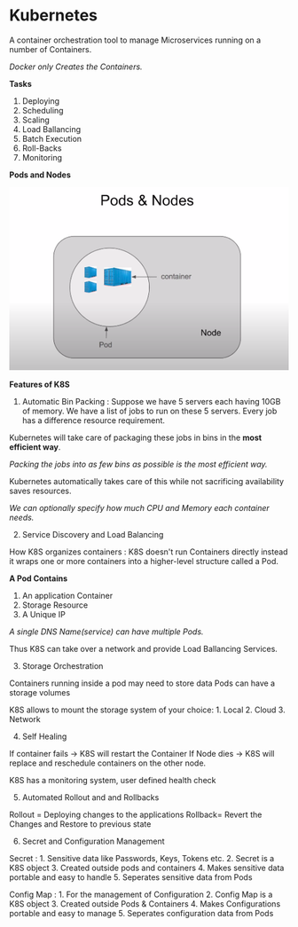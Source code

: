 # Kubernetes

A container orchestration tool to manage Microservices running on a number of Containers.

*Docker only Creates the Containers.*

**Tasks**

1. Deploying
2. Scheduling
3. Scaling
4. Load Ballancing
5. Batch Execution
6. Roll-Backs
7. Monitoring

**Pods and Nodes**

![Pods&Nodes](./Images/Pods&Nodes.png)

**Features of K8S**

1. Automatic Bin Packing : Suppose we have 5 servers each having 10GB of memory. We have a list of jobs to run on these 5 servers. Every job has a difference resource requirement.

Kubernetes will take care of packaging these jobs in bins in the **most efficient way**.

*Packing the jobs into as few bins as possible is the most efficient way.*

Kubernetes automatically takes care of this while not sacrificing availability saves resources.

*We can optionally specify how much CPU and Memory each container needs.*

2. Service Discovery and Load Balancing

How K8S organizes containers : K8S doesn't run Containers directly instead it wraps one or more containers into a higher-level structure called a Pod.

**A Pod Contains**

1. An application Container
2. Storage Resource
3. A Unique IP

*A single DNS Name(service) can have multiple Pods.*

Thus K8S can take over a network and provide Load Ballancing Services.

3. Storage Orchestration

Containers running inside a pod may need to store data
Pods can have a storage volumes

K8S allows to mount the storage system of your choice:
    1. Local
    2. Cloud
    3. Network

4. Self Healing

If container fails -> K8S will restart the Container
If Node dies -> K8S will replace and reschedule containers on the other node.

K8S has a monitoring system, user defined health check

5. Automated Rollout and and Rollbacks

Rollout = Deploying changes to the applications
Rollback= Revert the Changes and Restore to previous state

6. Secret and Configuration Management

Secret : 
    1. Sensitive data like Passwords, Keys, Tokens etc.
    2. Secret is a K8S object
    3. Created outside pods and containers
    4. Makes sensitive data portable and easy to handle
    5. Seperates sensitive data from Pods

Config Map :
    1. For the management of Configuration
    2. Config Map is a K8S object
    3. Created outside Pods & Containers
    4. Makes Configurations portable and easy to manage
    5. Seperates configuration data from Pods